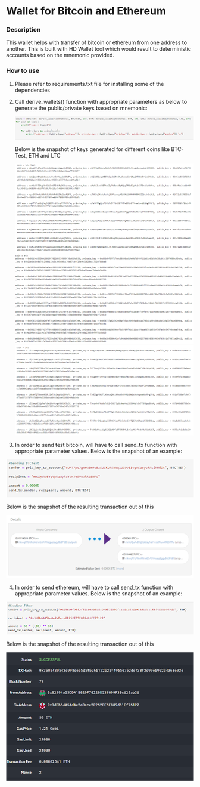 # Wallet for Bitcoin and Ethereum

### Description
This wallet helps with transfer of bitcoin or ethereum from one address to another. This is built with HD Wallet tool which would result to deterministic accounts based on the mnemonic provided. 

### How to use

1. Please refer to requirements.txt file for installing some of the dependencies

2. Call derive_wallets() function with appropriate parameters as below to generate the public/private keys based on mnemonic:
   
   ![Derive_Wallet](screenshots/Derive_Wallets.PNG)
   
   Below is the snapshot of keys generated for different coins like BTC-Test, ETH and LTC
   
   ![BTC_Keys](screenshots/BTC_Keys.PNG)
   ![ETH_Keys](screenshots/ETH_Keys.PNG)
   ![LTC_Keys](screenshots/LTC_Keys.PNG)
   
3. In order to send test bitcoin, will have to call send_tx function with appropriate parameter values. Below is the snapshot of an example:

  ![BTC Transaction Input](screenshots/BTCTest_Transaction_Request.PNG)

   Below is the snapshot of the resulting transaction out of this

  ![BTC Transaction Output](screenshots/BTCTest_Transaction_2.PNG)

4. In order to send ethereum, will have to call send_tx function with appropriate parameter values. Below is the snapshot of an example:

  ![ETH Transaction Input](screenshots/ETHTest_Transaction_Request.PNG)

   Below is the snapshot of the resulting transaction out of this

  ![ETH Transaction Output](screenshots/ETH_Transaction_2.PNG)

